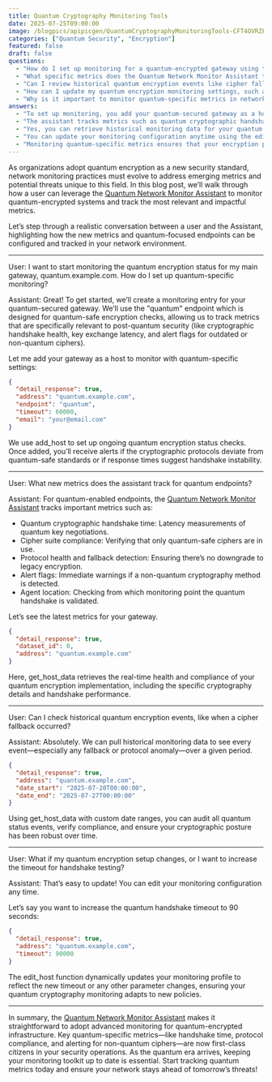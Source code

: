 ```yaml
---
title: Quantum Cryptography Monitoring Tools
date: 2025-07-25T09:00:00
image: /blogpics/apipicgen/QuantumCryptographyMonitoringTools-CFT4OVRZF6.jpg
categories: ["Quantum Security", "Encryption"]
featured: false
draft: false
questions:
  - "How do I set up monitoring for a quantum-encrypted gateway using the Quantum Network Monitor Assistant?"
  - "What specific metrics does the Quantum Network Monitor Assistant track for quantum endpoints?"
  - "Can I review historical quantum encryption events like cipher fallback occurrences?"
  - "How can I update my quantum encryption monitoring settings, such as increasing the handshake timeout?"
  - "Why is it important to monitor quantum-specific metrics in network security?"
answers:
  - "To set up monitoring, you add your quantum-secured gateway as a host with the 'quantum' endpoint using the add_host function. This configuration tracks quantum-specific metrics like cryptographic handshake health and key exchange latency. An example JSON setup includes specifying the address, endpoint as 'quantum', timeout, and your email for alerts."
  - "The assistant tracks metrics such as quantum cryptographic handshake time (latency of key negotiations), cipher suite compliance (ensuring only quantum-safe ciphers are used), protocol health and fallback detection (to prevent downgrade to legacy encryption), alert flags for non-quantum cryptography detection, and the agent location validating the handshake."
  - "Yes, you can retrieve historical monitoring data for your quantum endpoints by specifying a date range with the get_host_data function. This allows you to audit all quantum status events, including any fallback or protocol anomalies, to verify compliance and assess your cryptographic posture over time."
  - "You can update your monitoring configuration anytime using the edit_host function. For example, to increase the handshake timeout to 90 seconds, you would send an updated JSON configuration with the new timeout value. This dynamically adjusts your monitoring profile to reflect changes in your quantum encryption setup."
  - "Monitoring quantum-specific metrics ensures that your encryption protocols remain quantum-safe, preventing vulnerabilities from outdated or non-quantum ciphers. It helps detect handshake instabilities, protocol downgrades, and other anomalies unique to quantum encryption, keeping your network secure as quantum technologies evolve."
---
```

As organizations adopt quantum encryption as a new security standard, network monitoring practices must evolve to address emerging metrics and potential threats unique to this field. In this blog post, we’ll walk through how a user can leverage the [Quantum Network Monitor Assistant](https://readyforquantum.com/?assistant=open) to monitor quantum-encrypted systems and track the most relevant and impactful metrics.

Let’s step through a realistic conversation between a user and the Assistant, highlighting how the new metrics and quantum-focused endpoints can be configured and tracked in your network environment.

---

User: I want to start monitoring the quantum encryption status for my main gateway, quantum.example.com. How do I set up quantum-specific monitoring?

Assistant: Great! To get started, we’ll create a monitoring entry for your quantum-secured gateway. We’ll use the "quantum" endpoint which is designed for quantum-safe encryption checks, allowing us to track metrics that are specifically relevant to post-quantum security (like cryptographic handshake health, key exchange latency, and alert flags for outdated or non-quantum ciphers).

Let me add your gateway as a host to monitor with quantum-specific settings:

```json
{
  "detail_response": true,
  "address": "quantum.example.com",
  "endpoint": "quantum",
  "timeout": 60000,
  "email": "your@email.com"
}
```

We use add_host to set up ongoing quantum encryption status checks. Once added, you’ll receive alerts if the cryptographic protocols deviate from quantum-safe standards or if response times suggest handshake instability.

---

User: What new metrics does the assistant track for quantum endpoints?

Assistant: For quantum-enabled endpoints, the [Quantum Network Monitor Assistant](https://readyforquantum.com/?assistant=open) tracks important metrics such as:

- Quantum cryptographic handshake time: Latency measurements of quantum key negotiations.
- Cipher suite compliance: Verifying that only quantum-safe ciphers are in use.
- Protocol health and fallback detection: Ensuring there’s no downgrade to legacy encryption.
- Alert flags: Immediate warnings if a non-quantum cryptography method is detected.
- Agent location: Checking from which monitoring point the quantum handshake is validated.

Let’s see the latest metrics for your gateway.

```json
{
  "detail_response": true,
  "dataset_id": 0,
  "address": "quantum.example.com"
}
```

Here, get_host_data retrieves the real-time health and compliance of your quantum encryption implementation, including the specific cryptography details and handshake performance.

---

User: Can I check historical quantum encryption events, like when a cipher fallback occurred?

Assistant: Absolutely. We can pull historical monitoring data to see every event—especially any fallback or protocol anomaly—over a given period.

```json
{
  "detail_response": true,
  "address": "quantum.example.com",
  "date_start": "2025-07-20T00:00:00",
  "date_end": "2025-07-27T00:00:00"
}
```

Using get_host_data with custom date ranges, you can audit all quantum status events, verify compliance, and ensure your cryptographic posture has been robust over time.

---

User: What if my quantum encryption setup changes, or I want to increase the timeout for handshake testing?

Assistant: That’s easy to update! You can edit your monitoring configuration any time.

Let’s say you want to increase the quantum handshake timeout to 90 seconds:

```json
{
  "detail_response": true,
  "address": "quantum.example.com",
  "timeout": 90000
}
```

The edit_host function dynamically updates your monitoring profile to reflect the new timeout or any other parameter changes, ensuring your quantum cryptography monitoring adapts to new policies.

---

In summary, the [Quantum Network Monitor Assistant](https://readyforquantum.com/?assistant=open) makes it straightforward to adopt advanced monitoring for quantum-encrypted infrastructure. Key quantum-specific metrics—like handshake time, protocol compliance, and alerting for non-quantum ciphers—are now first-class citizens in your security operations. As the quantum era arrives, keeping your monitoring toolkit up to date is essential. Start tracking quantum metrics today and ensure your network stays ahead of tomorrow’s threats!